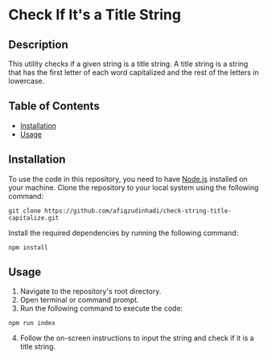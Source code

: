 # Check If It's a Title String

## Description
This utility checks if a given string is a title string. A title string is a string that has the first letter of each word capitalized and the rest of the letters in lowercase.

## Table of Contents
- [Installation](#installation)
- [Usage](#usage)

## Installation
To use the code in this repository, you need to have [Node.js](https://nodejs.org/en) installed on your machine. Clone the repository to your local system using the following command:

```
git clone https://github.com/afiqzudinhadi/check-string-title-capitalize.git
```

Install the required dependencies by running the following command:

```
npm install
```

## Usage
1. Navigate to the repository's root directory.
2. Open terminal or command prompt.
3. Run the following command to execute the code:

```
npm run index
```

4. Follow the on-screen instructions to input the string and check if it is a title string.
